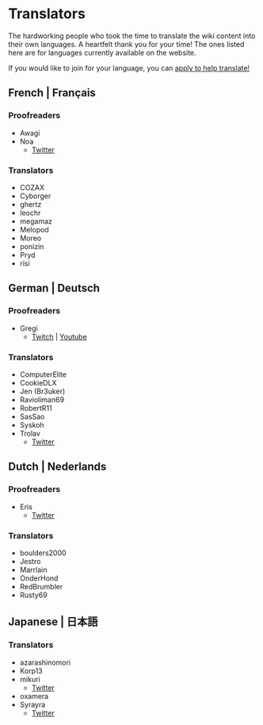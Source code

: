 # Translators
The hardworking people who took the time to translate the wiki content into their own languages. A heartfelt thank you
for your time! The ones listed here are for languages currently available on the website.

If you would like to join for your language, you can [apply to help translate!](https://forms.gle/e3BqA3poMjESARe76)

## French | Français

### Proofreaders

* Awagi
* Noa
  * [Twitter](https://twitter.com/AarcNoa)

### Translators

* COZAX
* Cyborger
* ghertz
* leochr
* megamaz
* Melopod
* Moreo
* ponizin
* Pryd
* risi

## German | Deutsch

### Proofreaders

* Gregi
  * [Twitch](https://www.twitch.tv/grregi) | [Youtube](https://www.youtube.com/user/gregiplays)

### Translators

* ComputerElite  
* CookieDLX  
* Jen (Br3uker)  
* Ravioliman69  
* RobertR11  
* SasSao  
* Syskoh  
* Trolav
  * [Twitter](twitter.com/Trolav1)

## Dutch | Nederlands

### Proofreaders

* Eris
  * [Twitter](https://twitter.com/ErisApps)

### Translators

* boulders2000
* Jestro
* Marrlain
* OnderHond
* RedBrumbler
* Rusty69

## Japanese | 日本語

### Translators

* azarashinomori
* Korp13
* mikuri
  * [Twitter](https://twitter.com/mikuri_kuri)
* oxamera
* Syrayra
  * [Twitter](https://twitter.com/Syrayra)
